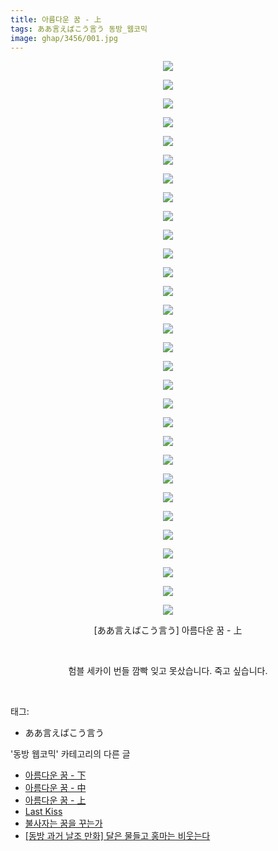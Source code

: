 ```yaml
---
title: 아름다운 꿈 - 上
tags: ああ言えばこう言う 동방_웹코믹
image: ghap/3456/001.jpg
---
```

<div class="article">
<p style="text-align: center; clear: none; float: none;"><img src="{{ site.nasurl }}/ghap/3456/001.jpg"/></p>
<p style="text-align: center; clear: none; float: none;"><img src="{{ site.nasurl }}/ghap/3456/002.jpg"/></p>
<p style="text-align: center; clear: none; float: none;"><img src="{{ site.nasurl }}/ghap/3456/003.jpg"/></p>
<p style="text-align: center; clear: none; float: none;"><img src="{{ site.nasurl }}/ghap/3456/004.jpg"/></p>
<p style="text-align: center; clear: none; float: none;"><img src="{{ site.nasurl }}/ghap/3456/005.jpg"/></p>
<p style="text-align: center; clear: none; float: none;"><img src="{{ site.nasurl }}/ghap/3456/006.jpg"/></p>
<p style="text-align: center; clear: none; float: none;"><img src="{{ site.nasurl }}/ghap/3456/007.jpg"/></p>
<p style="text-align: center; clear: none; float: none;"><img src="{{ site.nasurl }}/ghap/3456/008.jpg"/></p>
<p style="text-align: center; clear: none; float: none;"><img src="{{ site.nasurl }}/ghap/3456/009.jpg"/></p>
<p style="text-align: center; clear: none; float: none;"><img src="{{ site.nasurl }}/ghap/3456/010.jpg"/></p>
<p style="text-align: center; clear: none; float: none;"><img src="{{ site.nasurl }}/ghap/3456/011.jpg"/></p>
<p style="text-align: center; clear: none; float: none;"><img src="{{ site.nasurl }}/ghap/3456/012.jpg"/></p>
<p style="text-align: center; clear: none; float: none;"><img src="{{ site.nasurl }}/ghap/3456/013.jpg"/></p>
<p style="text-align: center; clear: none; float: none;"><img src="{{ site.nasurl }}/ghap/3456/014.jpg"/></p>
<p style="text-align: center; clear: none; float: none;"><img src="{{ site.nasurl }}/ghap/3456/015.jpg"/></p>
<p style="text-align: center; clear: none; float: none;"><img src="{{ site.nasurl }}/ghap/3456/016.jpg"/></p>
<p style="text-align: center; clear: none; float: none;"><img src="{{ site.nasurl }}/ghap/3456/017.jpg"/></p>
<p style="text-align: center; clear: none; float: none;"><img src="{{ site.nasurl }}/ghap/3456/018.jpg"/></p>
<p style="text-align: center; clear: none; float: none;"><img src="{{ site.nasurl }}/ghap/3456/019.jpg"/></p>
<p style="text-align: center; clear: none; float: none;"><img src="{{ site.nasurl }}/ghap/3456/020.jpg"/></p>
<p style="text-align: center; clear: none; float: none;"><img src="{{ site.nasurl }}/ghap/3456/021.jpg"/></p>
<p style="text-align: center; clear: none; float: none;"><img src="{{ site.nasurl }}/ghap/3456/022.jpg"/></p>
<p style="text-align: center; clear: none; float: none;"><img src="{{ site.nasurl }}/ghap/3456/023.jpg"/></p>
<p style="text-align: center; clear: none; float: none;"><img src="{{ site.nasurl }}/ghap/3456/024.jpg"/></p>
<p style="text-align: center; clear: none; float: none;"><img src="{{ site.nasurl }}/ghap/3456/025.jpg"/></p>
<p style="text-align: center; clear: none; float: none;"><img src="{{ site.nasurl }}/ghap/3456/026.jpg"/></p>
<p style="text-align: center; clear: none; float: none;"><img src="{{ site.nasurl }}/ghap/3456/027.jpg"/></p>
<p style="text-align: center; clear: none; float: none;"><img src="{{ site.nasurl }}/ghap/3456/028.jpg"/></p>
<p style="text-align: center; clear: none; float: none;"><img src="{{ site.nasurl }}/ghap/3456/029.jpg"/></p>
<p style="text-align: center; clear: none; float: none;"><img src="{{ site.nasurl }}/ghap/3456/030.jpg"/></p>
<p style="text-align: center; clear: none; float: none;">[ああ言えばこう言う] 아름다운 꿈 - 上</p>
<p style="text-align: center; clear: none; float: none;"><br/></p>
<p style="text-align: center; clear: none; float: none;">험블 세카이 번들 깜빡 잊고 못샀습니다. 죽고 싶습니다.</p>
<p><br/></p>
</div><div class="tagTrail">
<p>태그: </p>
<ul>
<li>ああ言えばこう言う</li>
</ul>
</div><div class="another">
<p>'동방 웹코믹' 카테고리의 다른 글</p>
<ul>
<li><a href="/2017-06-21-ghap_3458">아름다운 꿈 - 下</a></li>
<li><a href="/2017-06-21-ghap_3457">아름다운 꿈 - 中</a></li>
<li><a href="/2017-06-21-ghap_3456">아름다운 꿈 - 上</a></li>
<li><a href="/2017-06-20-ghap_3447">Last Kiss</a></li>
<li><a href="/2017-06-20-ghap_3446">불사자는 꿈을 꾸는가</a></li>
<li><a href="/2017-06-20-ghap_3445">[동방 과거 날조 만화] 달은 물들고 홍마는 비웃는다</a></li>
</ul>
</div><div class="cb_module cb_fluid">
<div class="cb_wrt cb_profile">
</div><!-- commentList close -->
</div>